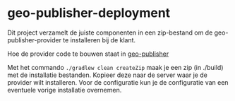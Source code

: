 # geo-publisher-deployment

Dit project verzamelt de juiste componenten in een zip-bestand om de geo-publisher-provider te installeren bij de klant.

Hoe de provider code te bouwen staat in [geo-publisher](https://github.com/IDgis/geo-publisher)

Met het commando ``./gradlew clean createZip`` maak je een zip (in ./build) met de installatie bestanden. Kopieer deze naar de server waar je de provider wilt installeren. 
Voor de configuratie kun je de configuratie van een eventuele vorige installatie overnemen.
